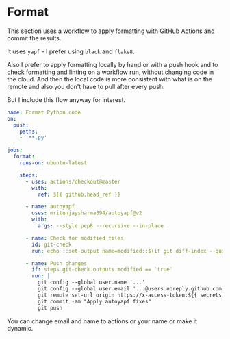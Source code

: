 # Format

This section uses a workflow to apply formatting with GitHub Actions and commit the results.

It uses `yapf` - I prefer using `black` and `flake8`.

Also I prefer to apply formatting locally by hand or with a push hook and to check formatting and linting on a workflow run, without changing code in the cloud. And then the local code is more consistent with what is on the remote and also you don't have to pull after every push.

But I include this flow anyway for interest.

```yaml
name: Format Python code
on:
  push:
    paths:
    - '**.py'

jobs:
  format:
    runs-on: ubuntu-latest

    steps:
      - uses: actions/checkout@master
        with:
          ref: ${{ github.head_ref }}

      - name: autoyapf
        uses: mritunjaysharma394/autoyapf@v2
        with:
          args: --style pep8 --recursive --in-place .

      - name: Check for modified files
        id: git-check
        run: echo ::set-output name=modified::$(if git diff-index --quiet HEAD --; then echo "false"; else echo "true"; fi)

      - name: Push changes
        if: steps.git-check.outputs.modified == 'true'
        run: |
          git config --global user.name '...'
          git config --global user.email '...@users.noreply.github.com'
          git remote set-url origin https://x-access-token:${{ secrets.GITHUB_TOKEN }}@github.com/${{ github.repository }}
          git commit -am "Apply autoyapf fixes"
          git push
```

You can change email and name to actions or your name or make it dynamic.
